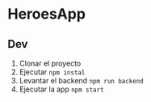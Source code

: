 # HeroesApp

## Dev

1. Clonar el proyecto
2. Ejecutar ```npm instal```
3. Levantar el backend ```npm run backend```
4. Ejecutar la app ```npm start```
